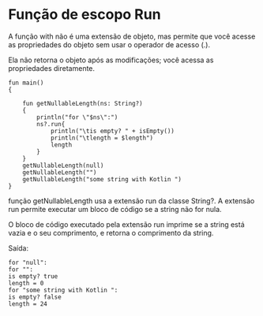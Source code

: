 # Função de escopo Run
A função with não é uma extensão de objeto, mas permite que você acesse as propriedades do objeto sem usar o 
operador de acesso (.).

Ela não retorna o objeto após as modificações; você acessa as propriedades diretamente.


    fun main()
    {
    
        fun getNullableLength(ns: String?)
        {
            println("for \"$ns\":")
            ns?.run{
                println("\tis empty? " + isEmpty())
                println("\tlength = $length")
                length
            }
        }
        getNullableLength(null)
        getNullableLength("")
        getNullableLength("some string with Kotlin ")
    }

função getNullableLength usa a extensão run da classe String?. A extensão run permite executar um
bloco de código se a string não for nula.

O bloco de código executado pela extensão run imprime se a string está vazia e o seu comprimento,
e retorna o comprimento da string.

Saída:

    for "null":
    for "":
	is empty? true
	length = 0
    for "some string with Kotlin ":
	is empty? false
	length = 24


